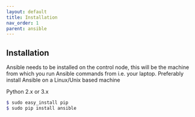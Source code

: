 ```yaml
---
layout: default
title: Installation
nav_order: 1
parent: ansible
---
```


## Installation

Ansible needs to be installed on the control node, this will be the machine from which you run
Ansible commands from i.e. your laptop. Preferably install Ansible on a Linux/Unix based machine

Python 2.x or 3.x

```scss
$ sudo easy_install pip
$ sudo pip install ansible
```
